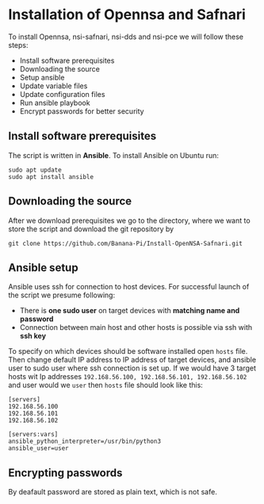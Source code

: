 # Installation of Opennsa and Safnari
To install Opennsa, nsi-safnari, nsi-dds and nsi-pce we will follow these steps:
* Install software prerequisites
* Downloading the source
* Setup ansible
* Update variable files
* Update configuration files
* Run ansible playbook
* Encrypt passwords for better security
## Install software prerequisites
The script is written in **Ansible**. To install Ansible on Ubuntu run:

    sudo apt update
    sudo apt install ansible 
    
## Downloading the source
After we download prerequisites we go to the directory, where we want to store the script and download the git repository by

    git clone https://github.com/Banana-Pi/Install-OpenNSA-Safnari.git
    
## Ansible setup
Ansible uses ssh for connection to host devices. For successful launch of the script we presume following:

* There is **one sudo user** on target devices with **matching name and password**
* Connection between main host and other hosts is possible via ssh with **ssh key**

To specify on which devices should be software installed open `hosts` file. Then change default IP address to IP address of target devices, and ansible user to sudo user where ssh connection is set up. If we would have 3 target hosts wit Ip addresses `192.168.56.100, 192.168.56.101, 192.168.56.102` and user would we `user` then `hosts` file should look like this:

    [servers]
    192.168.56.100
    192.168.56.101
    192.168.56.102

    [servers:vars]
    ansible_python_interpreter=/usr/bin/python3
    ansible_user=user 
    
## Encrypting passwords
By deafault password are stored as plain text, which is not safe. 

